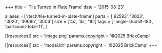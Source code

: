 +++
title = 'Tile Turned in Plate Frame'
date  = '2015-08-23'

aliases = ['/tech/tile-turned-in-plate-frame']
parts = ['92593', '3023', '3020', '3068b', '3004']
size  = ['4s', '4s', '1b']
tags  = [
  'angle-studtilt-180',
  'partcount-total-11',
]

[[resources]]
src              = 'image.png'
params.copyright = '©2025 BrickCamp'

[[resources]]
src              = 'model.ldr'
params.copyright = '©2025 BrickCamp'
+++
